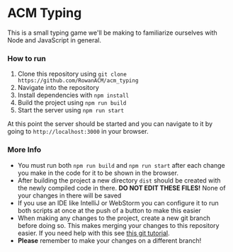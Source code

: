 # ACM Typing

This is a small typing game we'll be making to familiarize ourselves with Node and JavaScript in general.

### How to run
1. Clone this repository using `git clone https://github.com/RowanACM/acm_typing`
1. Navigate into the repository
1. Install dependencies with `npm install`
1. Build the project using `npm run build`
1. Start the server using `npm run start`

At this point the server should be started and you can navigate to it by going to `http://localhost:3000` in your
browser.

### More Info
* You must run both `npm run build` and `npm run start` after each change you make in the code for it to be shown in the
browser.
* After building the project a new directory `dist` should be created with the newly compiled code in there. **DO NOT
EDIT THESE FILES!** None of your changes in there will be saved
* If you use an IDE like IntelliJ or WebStorm you can configure it to run both scripts at once at the push of a button
to make this easier
* When making any changes to the project, create a new git branch before doing so. This makes merging your changes to
this repository easier. If you need help with this see 
[this git tutorial](https://www.atlassian.com/git/tutorials/using-branches).
* **Please** remember to make your changes on a different branch!